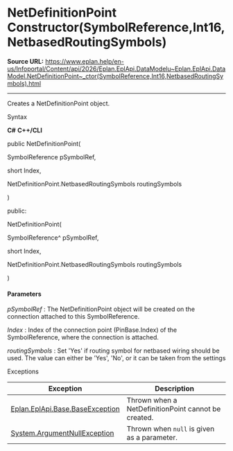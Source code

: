 # NetDefinitionPoint Constructor(SymbolReference,Int16,NetbasedRoutingSymbols)

**Source URL:** https://www.eplan.help/en-us/Infoportal/Content/api/2026/Eplan.EplApi.DataModelu~Eplan.EplApi.DataModel.NetDefinitionPoint~_ctor(SymbolReference,Int16,NetbasedRoutingSymbols).html

---

Creates a NetDefinitionPoint object.

Syntax

**C#**
**C++/CLI**


public NetDefinitionPoint( 

   SymbolReference pSymbolRef,

   short Index,

   NetDefinitionPoint.NetbasedRoutingSymbols routingSymbols

)

public:

NetDefinitionPoint( 

   SymbolReference^ pSymbolRef,

   short Index,

   NetDefinitionPoint.NetbasedRoutingSymbols routingSymbols

)


#### Parameters

*pSymbolRef*
:   The NetDefinitionPoint object will be created on the connection attached to this SymbolReference.

*Index*
:   Index of the connection point (PinBase.Index) of the SymbolReference, where the connection is attached.

*routingSymbols*
:   Set 'Yes' if routing symbol for netbased wiring should be used. The value can either be 'Yes', 'No', or it can be taken from the settings

Exceptions

| Exception | Description |
| --- | --- |
| [Eplan.EplApi.Base.BaseException](Eplan.EplApi.Baseu~Eplan.EplApi.Base.BaseException.html) | Thrown when a NetDefinitionPoint cannot be created. |
| [System.ArgumentNullException](#) | Thrown when `null` is given as a parameter. |
